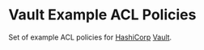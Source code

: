 # Vault Example ACL Policies

Set of example ACL policies for [HashiCorp](https://hashicorp.com) [Vault](https://vaultproject.io/).
